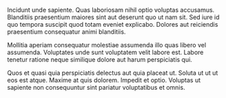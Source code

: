 Incidunt unde sapiente. Quas laboriosam nihil optio voluptas accusamus. Blanditiis praesentium maiores sint aut deserunt quo ut nam sit. Sed iure id quo tempora suscipit quod totam eveniet explicabo. Dolores aut reiciendis praesentium consequatur animi blanditiis.
 Mollitia aperiam consequatur molestiae assumenda illo quas libero vel assumenda. Voluptates unde sunt voluptatem velit labore est. Labore tenetur ratione neque similique dolore aut harum perspiciatis qui.
 Quos et quasi quia perspiciatis delectus aut quia placeat ut. Soluta ut ut ut eos est atque. Maxime at quis dolorem. Impedit et optio. Voluptas ut sapiente non consequuntur sint pariatur voluptatibus et omnis.